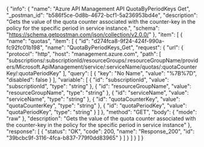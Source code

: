 {
  "info": {
    "name": "Azure API Management API QuotaByPeriodKeys Get",
    "_postman_id": "b586f5ce-0d8b-4672-bcf1-5a236953bd4e",
    "description": "Gets the value of the quota counter associated with the counter-key in the policy for the specific period in service instance.",
    "schema": "https://schema.getpostman.com/json/collection/v2.0.0/"
  },
  "item": [
    {
      "name": "quotas",
      "item": [
        {
          "id": "d274fca8-9f24-424f-990a-fc92fc01b198",
          "name": "QuotaByPeriodKeys_Get",
          "request": {
            "url": {
              "protocol": "http",
              "host": "management.azure.com",
              "path": [
                "subscriptions/:subscriptionId/resourceGroups/:resourceGroupName/providers/Microsoft.ApiManagement/service/:serviceName/quotas/:quotaCounterKey/:quotaPeriodKey"
              ],
              "query": [
                {
                  "key": "No Name",
                  "value": "%7B%7D",
                  "disabled": false
                }
              ],
              "variable": [
                {
                  "id": "subscriptionId",
                  "value": "subscriptionId",
                  "type": "string"
                },
                {
                  "id": "resourceGroupName",
                  "value": "resourceGroupName",
                  "type": "string"
                },
                {
                  "id": "serviceName",
                  "value": "serviceName",
                  "type": "string"
                },
                {
                  "id": "quotaCounterKey",
                  "value": "quotaCounterKey",
                  "type": "string"
                },
                {
                  "id": "quotaPeriodKey",
                  "value": "quotaPeriodKey",
                  "type": "string"
                }
              ]
            },
            "method": "GET",
            "body": {
              "mode": "raw"
            },
            "description": "Gets the value of the quota counter associated with the counter-key in the policy for the specific period in service instance"
          },
          "response": [
            {
              "status": "OK",
              "code": 200,
              "name": "Response_200",
              "id": "39bcbc9f-3116-4fca-b837-779f0dd83965"
            }
          ]
        }
      ]
    }
  ]
}